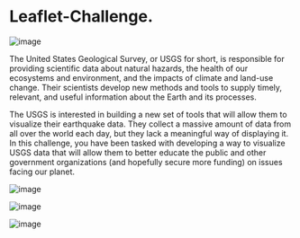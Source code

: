 # Leaflet-Challenge.
![image](https://github.com/milenacuao/Leaflet-Challenge./assets/151895571/82aefcd0-5430-47ce-b8a2-1e5e9590f103)

The United States Geological Survey, or USGS for short, is responsible for providing scientific data about natural hazards, the health of our ecosystems and environment, and the impacts of climate and land-use change. Their scientists develop new methods and tools to supply timely, relevant, and useful information about the Earth and its processes.

The USGS is interested in building a new set of tools that will allow them to visualize their earthquake data. They collect a massive amount of data from all over the world each day, but they lack a meaningful way of displaying it. In this challenge, you have been tasked with developing a way to visualize USGS data that will allow them to better educate the public and other government organizations (and hopefully secure more funding) on issues facing our planet.


![image](https://github.com/milenacuao/Leaflet-Challenge./assets/151895571/addc0364-adb6-43c5-b44b-6111deb88fd9)

![image](https://github.com/milenacuao/Leaflet-Challenge./assets/151895571/baac64ef-ad8c-4a88-b8e6-f37d81fe1804)

![image](https://github.com/milenacuao/Leaflet-Challenge./assets/151895571/b375be60-e586-4ad3-b4b4-14e764fa5cae)



